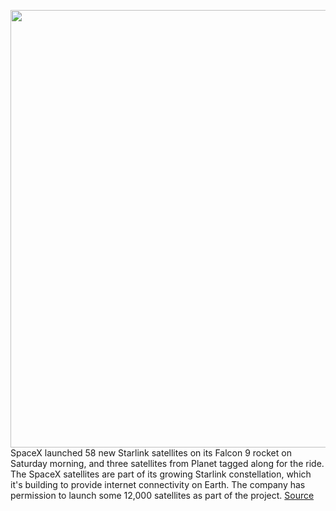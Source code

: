 <img src='https://cdn.vox-cdn.com/thumbor/1oHJbc7xfgVurXgRMEwrKOL6g4w=/0x0:3000x2000/1200x800/filters:focal(1260x760:1740x1240)/cdn.vox-cdn.com/uploads/chorus_image/image/66931065/spacex.0.jpg' width='700px' /><br/>
SpaceX launched 58 new Starlink satellites on its Falcon 9 rocket on Saturday morning, and three satellites from Planet tagged along for the ride. The SpaceX satellites are part of its growing Starlink constellation, which it's building to provide internet connectivity on Earth. The company has permission to launch some 12,000 satellites as part of the project.
<a href='https://www.theverge.com/2020/6/13/21290081/spacex-starlink-satellite-launch'> Source <a/>